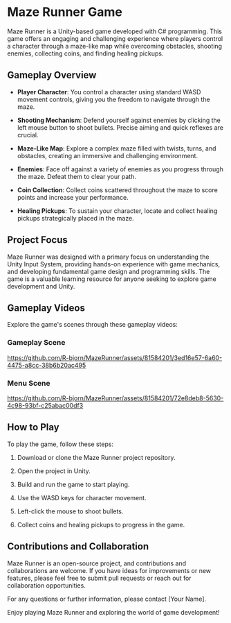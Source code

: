 # Maze Runner Game

Maze Runner is a Unity-based game developed with C# programming. This game offers an engaging and challenging experience where players control a character through a maze-like map while overcoming obstacles, shooting enemies, collecting coins, and finding healing pickups.

## Gameplay Overview

- **Player Character**: You control a character using standard WASD movement controls, giving you the freedom to navigate through the maze.

- **Shooting Mechanism**: Defend yourself against enemies by clicking the left mouse button to shoot bullets. Precise aiming and quick reflexes are crucial.

- **Maze-Like Map**: Explore a complex maze filled with twists, turns, and obstacles, creating an immersive and challenging environment.

- **Enemies**: Face off against a variety of enemies as you progress through the maze. Defeat them to clear your path.

- **Coin Collection**: Collect coins scattered throughout the maze to score points and increase your performance.

- **Healing Pickups**: To sustain your character, locate and collect healing pickups strategically placed in the maze.

## Project Focus

Maze Runner was designed with a primary focus on understanding the Unity Input System, providing hands-on experience with game mechanics, and developing fundamental game design and programming skills. The game is a valuable learning resource for anyone seeking to explore game development and Unity.

## Gameplay Videos

Explore the game's scenes through these gameplay videos:

### Gameplay Scene

https://github.com/R-bjorn/MazeRunner/assets/81584201/3ed16e57-6a60-4475-a8cc-38b6b20ac495

### Menu Scene

https://github.com/R-bjorn/MazeRunner/assets/81584201/72e8deb8-5630-4c98-93bf-c25abac00df3

## How to Play

To play the game, follow these steps:

1. Download or clone the Maze Runner project repository.

2. Open the project in Unity.

3. Build and run the game to start playing.

4. Use the WASD keys for character movement.

5. Left-click the mouse to shoot bullets.

6. Collect coins and healing pickups to progress in the game.

## Contributions and Collaboration

Maze Runner is an open-source project, and contributions and collaborations are welcome. If you have ideas for improvements or new features, please feel free to submit pull requests or reach out for collaboration opportunities.

For any questions or further information, please contact [Your Name].

Enjoy playing Maze Runner and exploring the world of game development!

